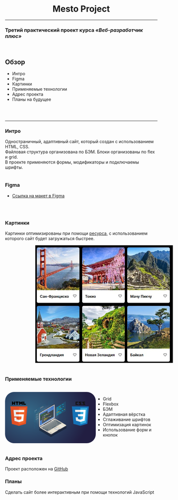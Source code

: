 <h1 align="center"> Mesto Project </h1>

------

<h3> Третий практический проект курса <i>«Веб-разработчик плюс»</i></h3>
<br>



## Обзор
* Интро
* Figma
* Картинки
* Применяемые технологии
* Адрес проекта
* Планы на будущее
<br>
<br>

<hr>

### Интро

Одностраничный, адаптивный сайт, который создан с использованием HTML, CSS.   
Файловая структура организована по БЭМ.
Блоки организованы по flex и grid.<br>
В проекте применяются формы, модификаторы и подключаемы шрифты.
<br>
<br>
### Figma

* [Ссылка на макет в Figma](https://www.figma.com/file/2cn9N9jSkmxD84oJik7xL7/JavaScript.-Sprint-4?node-id=28212%3A155&t=fjo1fJzOgZQX6e3e-1)
<br>
<br>

### **Картинки**

Картинки оптимизированы при помощи [ресурса](https://tinypng.com/), с использованием которого сайт будет загружаться быстрее.

<img src='./images/album.jpg' style="margin-left: 100px">
<br>
<br>

### Применяемые технологии
<br>
<div style="display: flex; justify-content: space-between">
<img src='./images/technology.png' style="width:300px; border-radius: 30px">

* Grid
* Flexbox
* БЭМ
* Адаптивная вёрстка
* Сглаживание шрифтов
* Оптимизация картинок
* Использование форм и кнопок


</div>
<br>


### **Адрес проекта**

Проект расположен на [GitHub](https://si3el.github.io/russian-travel/index.html)

### **Планы**

Сделать сайт более интерактивным при помощи технологий JavaScript
